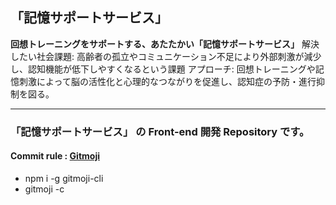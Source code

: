 ## 「記憶サポートサービス」


**回想トレーニングをサポートする、あたたかい「記憶サポートサービス」**
解決したい社会課題:
高齢者の孤立やコミュニケーション不足により外部刺激が減少し、認知機能が低下しやすくなるという課題
アプローチ:
回想トレーニングや記憶刺激によって脳の活性化と心理的なつながりを促進し、認知症の予防・進行抑制を図る。

---

### 「記憶サポートサービス」 の Front-end 開発 Repository です。
#### Commit rule : [Gitmoji](https://gitmoji.dev/)

- npm i -g gitmoji-cli     
- gitmoji -c

